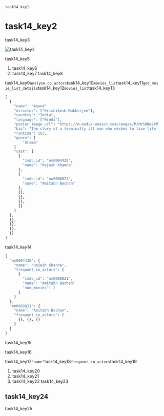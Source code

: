 ```ngMeta
task14_key1
```
# task14_key2
task14_key3

![task14_key4](https://merakidebug.s3.ap-south-1.amazonaws.com/course_images/web-scraping/images/anand_cast_page.png)

task14_key5

1. task14_key6
2. task14_key7
task14_key8

task14_key9`analyse_co_actors`task14_key10`movies_list`task14_key11`get_movie_list_details`task14_key12`movies_list`task14_key13

```python
[
  {
    "name": "Anand"
    "director": ["Hrishikesh Mukherjee"],
    "country": "India",
    "language": ["Hindi"],
    "poster_image_url": "https://m.media-amazon.com/images/M/MV5BNmZkMTMzNmEtMWU5NC00MjEzLWE5MzktYzRlMmQyMzk0YmM1XkEyXkFqcGdeQXVyNTA4NzY1MzY@._V1_UX182_CR0,0,182,268_AL__QL50.jpg",
    "bio": "The story of a terminally ill man who wishes to live life to the full before the inevitable occurs, as told by his best friend.",
    "runtime": 183,
    "genre": [
        "Drama"
    ]
    "cast": [
      {
        "imdb_id": "nm0004435",
        "name": "Rajesh Khanna"
      },
      {
        "imdb_id": "nm0000821",
        "name": "Amitabh Bachan"
      },
      {},
      {},
      {},
      {}
    ]
  },
  {},
  {},
  {},
  {}
]
```
task14_key14

```python
{
  "nm0004435": {
    "name": "Rajesh Khanna",
    "frequent_co_actors": [
      {
        "imdb_id": "nm0000821",
        "name": "Amitabh Bachan"
        "num_movies": 2
      }
    ]
  },
  "nm0000821": {
    "name": "Amitabh Bachan",
    "frequent_co_actors": [
      {}, {}, {}
    ]
  }
}
```
task14_key15

task14_key16

task14_key17`"name"`task14_key18`frequent_co_actors`task14_key19

1. task14_key20
2. task14_key21
3. task14_key22
task14_key23

## task14_key24
task14_key25